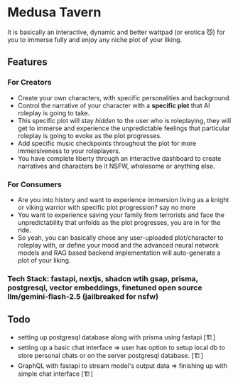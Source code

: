 # Medusa Tavern
It is basically an interactive, dynamic and better wattpad (or erotica 😼) for you to immerse fully and enjoy any niche plot of your liking.
## Features
### For Creators
* Create your own characters, with specific personalities and background.
* Control the narrative of your character with a **specific plot** that AI roleplay is going to take.
* This specific plot will stay *hidden* to the user who is roleplaying, they will get to immerse and experience the unpredictable feelings that particular roleplay is going to evoke as the plot progresses.
* Add specific music checkpoints throughout the plot for more immersiveness to your roleplayers.
* You have complete liberty through an interactive dashboard to create narratives and characters be it NSFW, wholesome or anything else.

### For Consumers
* Are you into history and want to experience immersion living as a knight or viking warrior with specific plot progression? say no more
* You want to experience saving your family from terrorists and face the unpredictability that unfolds as the plot progresses, you are in for the ride.
* So yeah, you can basically chose any user-uploaded plot/character to roleplay with, or define your mood and the advanced neural network models and RAG based backend implementation will auto-generate a plot of your liking.

### Tech Stack: fastapi, nextjs, shadcn wtih gsap, prisma, postgresql, vector embeddings, finetuned open source llm/gemini-flash-2.5 (jailbreaked for nsfw)

## Todo
* setting up postgresql database along with prisma using fastapi [🏗️]
* setting up a basic chat interface => user has option to setup local db to store personal chats or on the server postgresql database. [🏗️]
* GraphQL with fastapi to stream model's output data => finishing up with simple chat interface [🏗️]